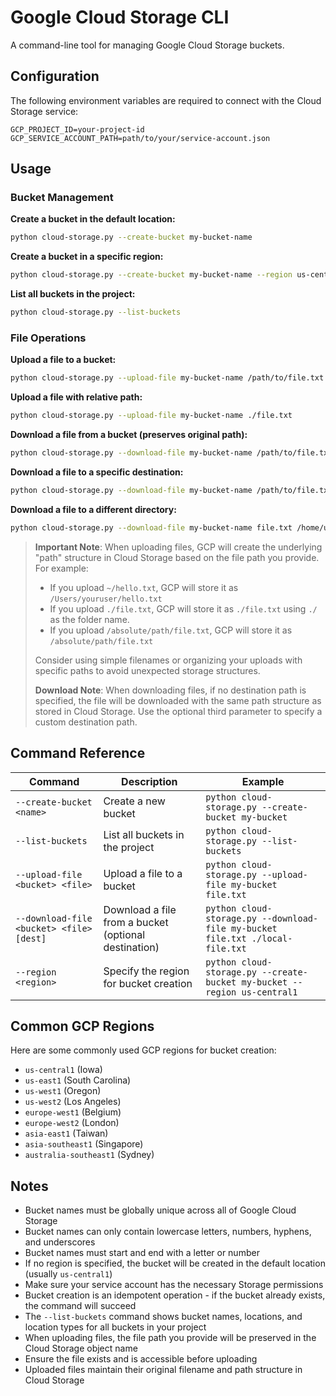 # Google Cloud Storage CLI

A command-line tool for managing Google Cloud Storage buckets.

## Configuration

The following environment variables are required to connect with the Cloud Storage service:

```
GCP_PROJECT_ID=your-project-id
GCP_SERVICE_ACCOUNT_PATH=path/to/your/service-account.json
```

## Usage

### Bucket Management

**Create a bucket in the default location:**
```bash
python cloud-storage.py --create-bucket my-bucket-name
```

**Create a bucket in a specific region:**
```bash
python cloud-storage.py --create-bucket my-bucket-name --region us-central1
```

**List all buckets in the project:**
```bash
python cloud-storage.py --list-buckets
```

### File Operations

**Upload a file to a bucket:**
```bash
python cloud-storage.py --upload-file my-bucket-name /path/to/file.txt
```

**Upload a file with relative path:**
```bash
python cloud-storage.py --upload-file my-bucket-name ./file.txt
```

**Download a file from a bucket (preserves original path):**
```bash
python cloud-storage.py --download-file my-bucket-name /path/to/file.txt
```

**Download a file to a specific destination:**
```bash
python cloud-storage.py --download-file my-bucket-name /path/to/file.txt ./downloaded-file.txt
```

**Download a file to a different directory:**
```bash
python cloud-storage.py --download-file my-bucket-name file.txt /home/user/downloads/new-file.txt
```

> **Important Note**: When uploading files, GCP will create the underlying "path" structure in Cloud Storage based on the file path you provide. For example:
> - If you upload `~/hello.txt`, GCP will store it as `/Users/youruser/hello.txt`
> - If you upload `./file.txt`, GCP will store it as `./file.txt` using `./` as the folder name.
> - If you upload `/absolute/path/file.txt`, GCP will store it as `/absolute/path/file.txt`
>
> Consider using simple filenames or organizing your uploads with specific paths to avoid unexpected storage structures.
>
> **Download Note**: When downloading files, if no destination path is specified, the file will be downloaded with the same path structure as stored in Cloud Storage. Use the optional third parameter to specify a custom destination path.

## Command Reference

| Command | Description | Example |
|---------|-------------|---------|
| `--create-bucket <name>` | Create a new bucket | `python cloud-storage.py --create-bucket my-bucket` |
| `--list-buckets` | List all buckets in the project | `python cloud-storage.py --list-buckets` |
| `--upload-file <bucket> <file>` | Upload a file to a bucket | `python cloud-storage.py --upload-file my-bucket file.txt` |
| `--download-file <bucket> <file> [dest]` | Download a file from a bucket (optional destination) | `python cloud-storage.py --download-file my-bucket file.txt ./local-file.txt` |
| `--region <region>` | Specify the region for bucket creation | `python cloud-storage.py --create-bucket my-bucket --region us-central1` |

## Common GCP Regions

Here are some commonly used GCP regions for bucket creation:

- `us-central1` (Iowa)
- `us-east1` (South Carolina)
- `us-west1` (Oregon)
- `us-west2` (Los Angeles)
- `europe-west1` (Belgium)
- `europe-west2` (London)
- `asia-east1` (Taiwan)
- `asia-southeast1` (Singapore)
- `australia-southeast1` (Sydney)

## Notes

- Bucket names must be globally unique across all of Google Cloud Storage
- Bucket names can only contain lowercase letters, numbers, hyphens, and underscores
- Bucket names must start and end with a letter or number
- If no region is specified, the bucket will be created in the default location (usually `us-central1`)
- Make sure your service account has the necessary Storage permissions
- Bucket creation is an idempotent operation - if the bucket already exists, the command will succeed
- The `--list-buckets` command shows bucket names, locations, and location types for all buckets in your project
- When uploading files, the file path you provide will be preserved in the Cloud Storage object name
- Ensure the file exists and is accessible before uploading
- Uploaded files maintain their original filename and path structure in Cloud Storage